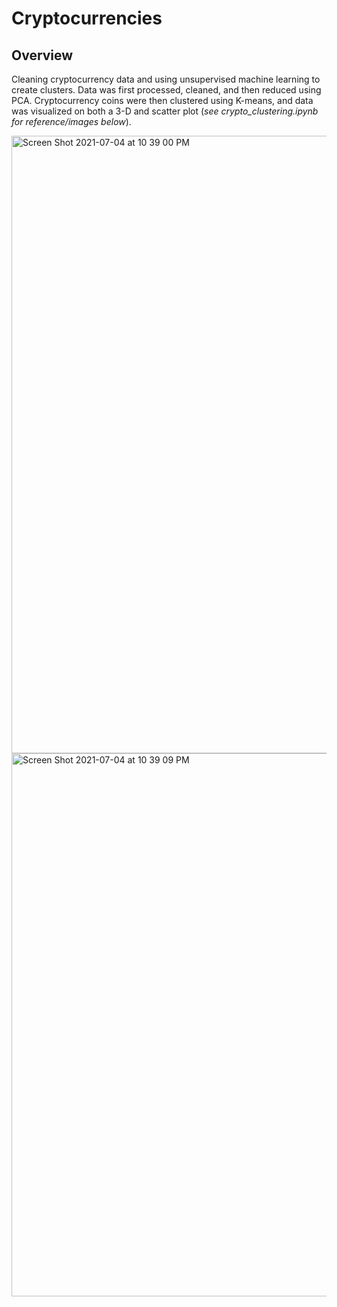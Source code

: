 # Cryptocurrencies
## Overview 
Cleaning cryptocurrency data and using unsupervised machine learning to create clusters. Data was first processed, cleaned, and then reduced using PCA. Cryptocurrency coins were then clustered using K-means, and data was visualized on both a 3-D and scatter plot (*see crypto_clustering.ipynb for reference/images below*). 

<img width="988" alt="Screen Shot 2021-07-04 at 10 39 00 PM" src="https://user-images.githubusercontent.com/79600550/124410654-e8d29300-dd18-11eb-8a14-f36774d63062.png">

<img width="869" alt="Screen Shot 2021-07-04 at 10 39 09 PM" src="https://user-images.githubusercontent.com/79600550/124410659-ebcd8380-dd18-11eb-8c2c-4e0b0e94f883.png">
